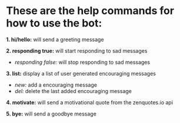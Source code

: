 # These are the help commands for how to use the bot:
**1. hi/hello:**
     will send a greeting message
 
**2. responding true:** will start responding to sad messages  
   - *responding false:*
     will stop responding to sad messages

**3. list:** display a list of user generated encouraging messages  
   - *new:*
     add a encouraging message  
   - *del:*
     delete the last added encouraging message
 
**4. motivate:** will send a motivational quote from the zenquotes.io api

**5. bye:** will send a goodbye message
